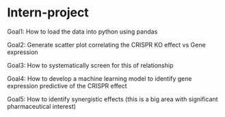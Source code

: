 # Intern-project
Goal1: How to load the data into python using pandas

Goal2: Generate scatter plot correlating the CRISPR KO effect vs Gene expression

Goal3: How to systematically screen for this of relationship

Goal4: How to develop a machine learning model to identify gene expression predictive of the CRISPR effect

Goal5: How to identify synergistic effects (this is a big area with significant pharmaceutical interest)
